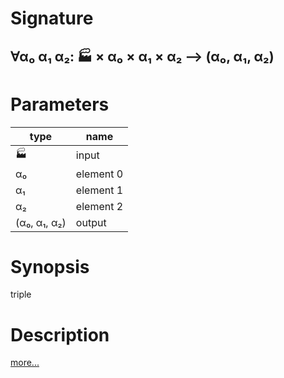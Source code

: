 # Signature
## ∀α₀ α₁ α₂: 🏭 × α₀ × α₁ × α₂ ⟶ (α₀, α₁, α₂)

# Parameters

| type | name |
|------|------|
|🏭|input|
|α₀|element 0|
|α₁|element 1|
|α₂|element 2|
|(α₀, α₁, α₂)|output|

# Synopsis
triple

# Description

[more...](https://en.wikipedia.org/wiki/Tuple)